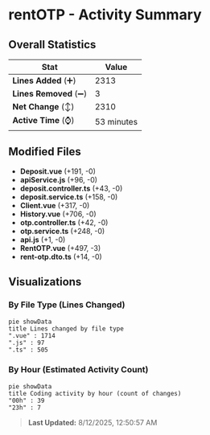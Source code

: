 # rentOTP - Activity Summary 

## Overall Statistics

| Stat                   | Value                                                             |
| ---------------------- | ----------------------------------------------------------------- |
| **Lines Added** (➕)   | 2313                                          |
| **Lines Removed** (➖) | 3                                        |
| **Net Change** (↕)    | 2310                |
| **Active Time** (⌚)   | 53 minutes |


## Modified Files
- **Deposit.vue** (+191, -0)
- **apiService.js** (+96, -0)
- **deposit.controller.ts** (+43, -0)
- **deposit.service.ts** (+158, -0)
- **Client.vue** (+317, -0)
- **History.vue** (+706, -0)
- **otp.controller.ts** (+42, -0)
- **otp.service.ts** (+248, -0)
- **api.js** (+1, -0)
- **RentOTP.vue** (+497, -3)
- **rent-otp.dto.ts** (+14, -0)

## Visualizations

### By File Type (Lines Changed)

```mermaid
pie showData
title Lines changed by file type
".vue" : 1714
".js" : 97
".ts" : 505
```

### By Hour (Estimated Activity Count)

```mermaid
pie showData
title Coding activity by hour (count of changes)
"00h" : 39
"23h" : 7
```


> **Last Updated:** 8/12/2025, 12:50:57 AM